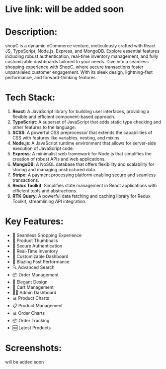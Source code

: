 # Live link: will be added soon

# Description:
shopC is a dynamic eCommerce venture, meticulously crafted with React JS, TypeScript, Node.js, Express, and MongoDB. Explore essential features including robust authentication, real-time inventory management, and fully customizable dashboards tailored to your needs. Dive into a seamless shopping experience with ShopC, where secure transactions foster unparalleled customer engagement. With its sleek design, lightning-fast performance, and forward-thinking features.

# Tech Stack:
1) **React**: A JavaScript library for building user interfaces, providing a flexible and efficient component-based approach.
2) **TypeScript**: A superset of JavaScript that adds static type checking and other features to the language.
3) **SCSS**: A powerful CSS preprocessor that extends the capabilities of CSS with features like variables, nesting, and mixins.
4) **Node.js**: A JavaScript runtime environment that allows for server-side execution of JavaScript code.
5) **Express**: A minimalist web framework for Node.js that simplifies the creation of robust APIs and web applications.
6) **MongoDB**: A NoSQL database that offers flexibility and scalability for storing and managing unstructured data.
7) **Stripe**: A payment processing platform enabling secure and seamless transactions.
8) **Redux Toolkit**: Simplifies state management in React applications with efficient tools and abstractions.
9) **RTK Query**: A powerful data fetching and caching library for Redux Toolkit, streamlining API integration.


# Key Features:
- 🛒 Seamless Shopping Experience
- 📸 Product Thumbnails
- 🔐 Secure Authentication
- 👀 Real-Time Inventory
- 🎨 Customizable Dashboard
- 🚀 Blazing Fast Performance
- 🔍 Advanced Search
- 📦 Order Management
- 🎨 Elegant Design
- 🛒 Cart Management
- 👨‍💼 Admin Dashboard
- 📊 Product Charts
- 📋 Product Management
- 📊 Order Charts
- 📦 Order Tracking
- 🆕 Latest Products

# Screenshots: 
will be added soon

